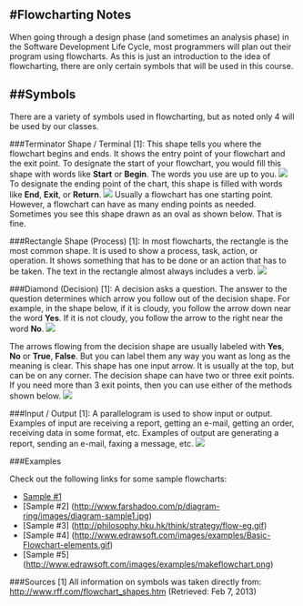 #Flowcharting Notes
-------------------
When going through a design phase (and sometimes an analysis phase) in the Software Development Life Cycle, most programmers will plan out their program using flowcharts. As this is just an introduction to the idea of flowcharting, there are only certain symbols that will be used in this course.

##Symbols
---------
There are a variety of symbols used in flowcharting, but as noted only 4 will be used by our classes.

###Terminator Shape / Terminal [1]:
This shape tells you where the flowchart begins and ends. It shows the entry point of your flowchart and the exit point. To designate the start of your flowchart, you would fill this shape with words like **Start** or **Begin**. The words you use are up to you.
![](http://www.rff.com/fcs_start.png])
To designate the ending point of the chart, this shape is filled with words like **End**, **Exit**, or **Return**.
![](http://www.rff.com/fcs_end.png)
Usually a flowchart has one starting point. However, a flowchart can have as many ending points as needed. Sometimes you see this shape drawn as an oval as shown below. That is fine.

###Rectangle Shape (Process) [1]:
In most flowcharts, the rectangle is the most common shape. It is used to show a process, task, action, or operation. It shows something that has to be done or an action that has to be taken. The text in the rectangle almost always includes a verb.
![](http://www.rff.com/fcs_rect_examples.png)

###Diamond (Decision) [1]:
A decision asks a question. The answer to the question determines which arrow you follow out of the decision shape. For example, in the shape below, if it is cloudy, you follow the arrow down near the word **Yes**. If it is not cloudy, you follow the arrow to the right near the word **No**.
![](http://www.rff.com/fcs_cloudy.png)

The arrows flowing from the decision shape are usually labeled with **Yes**, **No** or **True**, **False**. But you can label them any way you want as long as the meaning is clear. This shape has one input arrow. It is usually at the top, but can be on any corner. The decision shape can have two or three exit points. If you need more than 3 exit points, then you can use either of the methods shown below.
![](http://www.rff.com/fcs_multi_decision.png)

###Input / Output [1]:
A parallelogram is used to show input or output. Examples of input are receiving a report, getting an e-mail, getting an order, receiving data in some format, etc. Examples of output are generating a report, sending an e-mail, faxing a message, etc.
![](http://www.rff.com/fcs_parallelograms.png)


###Examples

Check out the following links for some sample flowcharts:
* [Sample #1](http://upload.wikimedia.org/wikipedia/commons/thumb/9/91/LampFlowchart.svg/500px-LampFlowchart.svg.png)
* [Sample #2] (http://www.farshadoo.com/p/diagram-ring/images/diagram-sample1.jpg)
* [Sample #3] (http://philosophy.hku.hk/think/strategy/flow-eg.gif)
* [Sample #4] (http://www.edrawsoft.com/images/examples/Basic-Flowchart-elements.gif)
* [Sample #5] (http://www.edrawsoft.com/images/examples/makeflowchart.png)

###Sources
[1] All information on symbols was taken directly from: http://www.rff.com/flowchart_shapes.htm (Retrieved: Feb 7, 2013)
